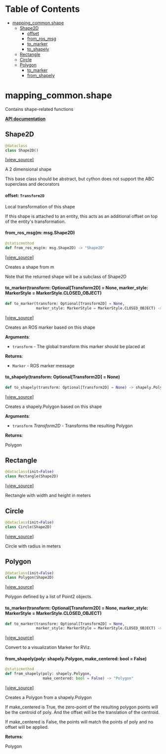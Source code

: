 <!-- markdownlint-disable -->
# Table of Contents

* [mapping\_common.shape](#mapping_common.shape)
  * [Shape2D](#mapping_common.shape.Shape2D)
    * [offset](#mapping_common.shape.Shape2D.offset)
    * [from\_ros\_msg](#mapping_common.shape.Shape2D.from_ros_msg)
    * [to\_marker](#mapping_common.shape.Shape2D.to_marker)
    * [to\_shapely](#mapping_common.shape.Shape2D.to_shapely)
  * [Rectangle](#mapping_common.shape.Rectangle)
  * [Circle](#mapping_common.shape.Circle)
  * [Polygon](#mapping_common.shape.Polygon)
    * [to\_marker](#mapping_common.shape.Polygon.to_marker)
    * [from\_shapely](#mapping_common.shape.Polygon.from_shapely)

<a id="mapping_common.shape"></a>

# mapping\_common.shape

Contains shape-related functions

**[API documentation](/doc/mapping/generated/mapping_common/shape.md)**

<a id="mapping_common.shape.Shape2D"></a>

## Shape2D

```python
@dataclass
class Shape2D()
```

[[view_source]](/doc/mapping/../../code/mapping/ext_modules/mapping_common/shape.py#L32)

A 2 dimensional shape

This base class should be abstract,
but cython does not support the ABC superclass and decorators

<a id="mapping_common.shape.Shape2D.offset"></a>

#### offset: `Transform2D`

Local transformation of this shape

If this shape is attached to an entity, this acts as an additional offset
on top of the entity's transformation.

<a id="mapping_common.shape.Shape2D.from_ros_msg"></a>

#### from\_ros\_msg(m: msg.Shape2D)

```python
@staticmethod
def from_ros_msg(m: msg.Shape2D) -> "Shape2D"
```

[[view_source]](/doc/mapping/../../code/mapping/ext_modules/mapping_common/shape.py#L46)

Creates a shape from m

Note that the returned shape will be a subclass of Shape2D

<a id="mapping_common.shape.Shape2D.to_marker"></a>

#### to\_marker(transform: Optional[Transform2D] = None, marker\_style: MarkerStyle = MarkerStyle.CLOSED\_OBJECT)

```python
def to_marker(transform: Optional[Transform2D] = None,
              marker_style: MarkerStyle = MarkerStyle.CLOSED_OBJECT) -> Marker
```

[[view_source]](/doc/mapping/../../code/mapping/ext_modules/mapping_common/shape.py#L73)

Creates an ROS marker based on this shape

**Arguments**:

- `transform` - The global transform this marker should be placed at
  

**Returns**:

- `Marker` - ROS marker message

<a id="mapping_common.shape.Shape2D.to_shapely"></a>

#### to\_shapely(transform: Optional[Transform2D] = None)

```python
def to_shapely(transform: Optional[Transform2D] = None) -> shapely.Polygon
```

[[view_source]](/doc/mapping/../../code/mapping/ext_modules/mapping_common/shape.py#L105)

Creates a shapely.Polygon based on this shape

**Arguments**:

- `transform` _Transform2D_ - Transforms the resulting Polygon
  

**Returns**:

  Polygon

<a id="mapping_common.shape.Rectangle"></a>

## Rectangle

```python
@dataclass(init=False)
class Rectangle(Shape2D)
```

[[view_source]](/doc/mapping/../../code/mapping/ext_modules/mapping_common/shape.py#L118)

Rectangle with width and height in meters

<a id="mapping_common.shape.Circle"></a>

## Circle

```python
@dataclass(init=False)
class Circle(Shape2D)
```

[[view_source]](/doc/mapping/../../code/mapping/ext_modules/mapping_common/shape.py#L182)

Circle with radius in meters

<a id="mapping_common.shape.Polygon"></a>

## Polygon

```python
@dataclass(init=False)
class Polygon(Shape2D)
```

[[view_source]](/doc/mapping/../../code/mapping/ext_modules/mapping_common/shape.py#L233)

Polygon defined by a list of Point2 objects.

<a id="mapping_common.shape.Polygon.to_marker"></a>

#### to\_marker(transform: Optional[Transform2D] = None, marker\_style: MarkerStyle = MarkerStyle.CLOSED\_OBJECT)

```python
def to_marker(transform: Optional[Transform2D] = None,
              marker_style: MarkerStyle = MarkerStyle.CLOSED_OBJECT) -> Marker
```

[[view_source]](/doc/mapping/../../code/mapping/ext_modules/mapping_common/shape.py#L267)

Convert to a visualization Marker for RViz.

<a id="mapping_common.shape.Polygon.from_shapely"></a>

#### from\_shapely(poly: shapely.Polygon, make\_centered: bool = False)

```python
@staticmethod
def from_shapely(poly: shapely.Polygon,
                 make_centered: bool = False) -> "Polygon"
```

[[view_source]](/doc/mapping/../../code/mapping/ext_modules/mapping_common/shape.py#L375)

Creates a Polygon from a shapely.Polygon

If make_centered is True, the zero-point of the resulting polygon points
will be the centroid of poly.
And the offset will be the translation of the centroid.

If make_centered is False, the points will match the points of poly
and no offset will be applied.

**Returns**:

  Polygon

